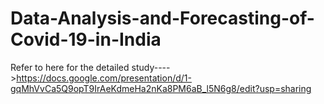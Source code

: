 # Data-Analysis-and-Forecasting-of-Covid-19-in-India

Refer to here for the detailed study---->https://docs.google.com/presentation/d/1-gqMhVvCa5Q9opT9IrAeKdmeHa2nKa8PM6aB_l5N6g8/edit?usp=sharing
